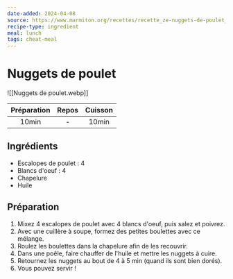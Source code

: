 ```yaml
---
date-added: 2024-04-08
source: https://www.marmiton.org/recettes/recette_ze-nuggets-de-poulet_172370.aspx
recipe-type: ingredient
meal: lunch
tags: cheat-meal
---
```


# Nuggets de poulet

![[Nuggets de poulet.webp]]

| Préparation | Repos | Cuisson |
|:-----------:|:-----:|:-------:|
|    10min    |   -   |  10min  |

## Ingrédients

- Escalopes de poulet : 4
- Blancs d'oeuf : 4
- Chapelure
- Huile

## Préparation

1. Mixez 4 escalopes de poulet avec 4 blancs d'oeuf, puis salez et poivrez.
2. Avec une cuillère à soupe, formez des petites boulettes avec ce mélange.
3. Roulez les boulettes dans la chapelure afin de les recouvrir.
4. Dans une poêle, faire chauffer de l'huile et mettre les nuggets à cuire.
5. Retournez les nuggets au bout de 4 à 5 min (quand ils sont bien dorés).
6. Vous pouvez servir !
